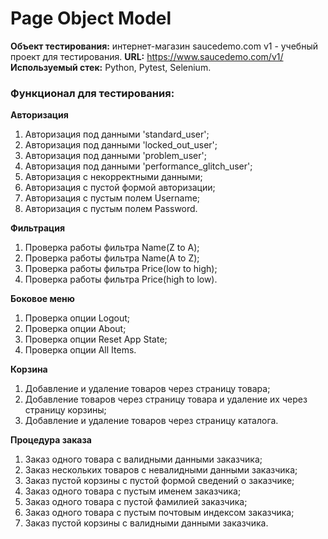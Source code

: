 # **Page Object Model**

**Объект тестирования:** интернет-магазин saucedemo.com v1 - учебный проект для тестирования.
**URL:** https://www.saucedemo.com/v1/
**Используемый стек:** Python, Pytest, Selenium.

### **Функционал для тестирования:**

**Авторизация**
1) Авторизация под данными 'standard_user';
2) Авторизация под данными 'locked_out_user';
3) Авторизация под данными 'problem_user';
4) Авторизация под данными 'performance_glitch_user';
5) Авторизация с некорректными данными;
6) Авторизация с пустой формой авторизации;
7) Авторизация с пустым полем Username;
8) Авторизация с пустым полем Password.

**Фильтрация**
1) Проверка работы фильтра Name(Z to A);
2) Проверка работы фильтра Name(A to Z);
3) Проверка работы фильтра Price(low to high);
4) Проверка работы фильтра Price(high to low).

**Боковое меню**
1) Проверка опции Logout;
2) Проверка опции About;
3) Проверка опции Reset App State;
4) Проверка опции All Items.

**Корзина**
1) Добавление и удаление товаров через страницу товара;
2) Добавление товаров через страницу товара и удаление их через страницу корзины;
3) Добавление и удаление товаров через страницу каталога.

**Процедура заказа**
1) Заказ одного товара с валидными данными заказчика;
2) Заказ нескольких товаров с невалидными данными заказчика;
3) Заказ пустой корзины с пустой формой сведений о заказчике;
4) Заказ одного товара с пустым именем заказчика;
5) Заказ одного товара с пустой фамилией заказчика;
6) Заказ одного товара с пустым почтовым индексом заказчика;
7) Заказ пустой корзины с валидными данными заказчика.
